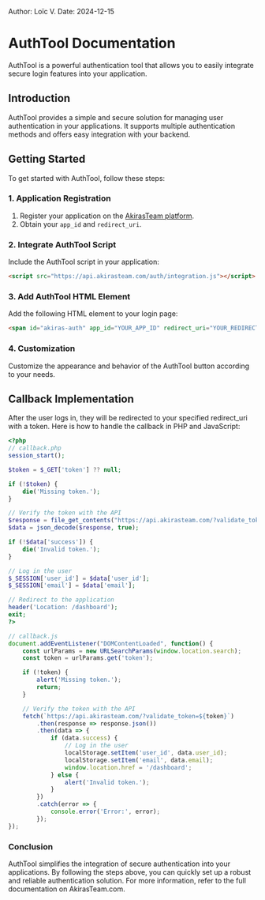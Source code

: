 Author: Loïc V.
Date: 2024-12-15

# AuthTool Documentation

AuthTool is a powerful authentication tool that allows you to easily integrate secure login features into your application.

## Introduction

AuthTool provides a simple and secure solution for managing user authentication in your applications. It supports multiple authentication methods and offers easy integration with your backend.

## Getting Started

To get started with AuthTool, follow these steps:

### 1. Application Registration

1. Register your application on the [AkirasTeam platform](https://app.akirasteam.com/).
2. Obtain your `app_id` and `redirect_uri`.

### 2. Integrate AuthTool Script

Include the AuthTool script in your application:

```html
<script src="https://api.akirasteam.com/auth/integration.js"></script>
```

### 3. Add AuthTool HTML Element

Add the following HTML element to your login page:

```html
<span id="akiras-auth" app_id="YOUR_APP_ID" redirect_uri="YOUR_REDIRECT_URI"></span>
```

### 4. Customization

Customize the appearance and behavior of the AuthTool button according to your needs.

## Callback Implementation

After the user logs in, they will be redirected to your specified redirect_uri with a token. Here is how to handle the callback in PHP and JavaScript:

```php
<?php
// callback.php
session_start();

$token = $_GET['token'] ?? null;

if (!$token) {
    die('Missing token.');
}

// Verify the token with the API
$response = file_get_contents("https://api.akirasteam.com/?validate_token=$token");
$data = json_decode($response, true);

if (!$data['success']) {
    die('Invalid token.');
}

// Log in the user
$_SESSION['user_id'] = $data['user_id'];
$_SESSION['email'] = $data['email'];

// Redirect to the application
header('Location: /dashboard');
exit;
?>
```
```js
// callback.js
document.addEventListener("DOMContentLoaded", function() {
    const urlParams = new URLSearchParams(window.location.search);
    const token = urlParams.get('token');

    if (!token) {
        alert('Missing token.');
        return;
    }

    // Verify the token with the API
    fetch(`https://api.akirasteam.com/?validate_token=${token}`)
        .then(response => response.json())
        .then(data => {
            if (data.success) {
                // Log in the user
                localStorage.setItem('user_id', data.user_id);
                localStorage.setItem('email', data.email);
                window.location.href = '/dashboard';
            } else {
                alert('Invalid token.');
            }
        })
        .catch(error => {
            console.error('Error:', error);
        });
});
```

### Conclusion

AuthTool simplifies the integration of secure authentication into your applications. By following the steps above, you can quickly set up a robust and reliable authentication solution. For more information, refer to the full documentation on AkirasTeam.com.
